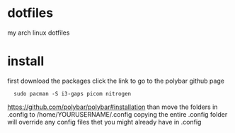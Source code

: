 # dotfiles
my arch linux dotfiles

# install
first download the packages click the link to go to the polybar github page
```
  sudo pacman -S i3-gaps picom nitrogen
```
  https://github.com/polybar/polybar#installation
than move the folders in .config to /home/YOURUSERNAME/.config copying the entire .config folder will override any config files thet you might already have in .config
